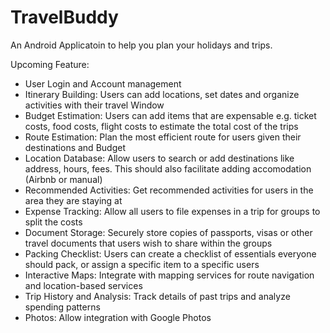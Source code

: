 
# TravelBuddy

An Android Applicatoin to help you plan your holidays and trips.

Upcoming Feature:
- User Login and Account management
- Itinerary Building: Users can add locations, set dates and organize activities with their travel Window
- Budget Estimation: Users can add items that are expensable e.g. ticket costs, food costs, flight costs to estimate the total cost of the trips
- Route Estimation: Plan the most efficient route for users given their destinations and Budget
- Location Database: Allow users to search or add destinations like address, hours, fees. This should also facilitate adding accomodation (Airbnb or manual)
- Recommended Activities: Get recommended activities for users in the area they are staying at 
- Expense Tracking: Allow all users to file expenses in a trip for groups to split the costs
- Document Storage: Securely store copies of passports, visas or other travel documents that users wish to share within the groups
- Packing Checklist: Users can create a checklist of essentials everyone should pack, or assign a specific item to a specific users
- Interactive Maps: Integrate with mapping services for route navigation and location-based services
- Trip History and Analysis: Track details of past trips and analyze spending patterns
- Photos: Allow integration with Google Photos
